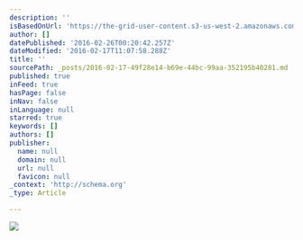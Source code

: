 ```yaml
---
description: ''
isBasedOnUrl: 'https://the-grid-user-content.s3-us-west-2.amazonaws.com/de11db57-648f-4930-840e-27acda856e72.jpg'
author: []
datePublished: '2016-02-26T00:20:42.257Z'
dateModified: '2016-02-17T11:07:58.288Z'
title: ''
sourcePath: _posts/2016-02-17-49f28e14-b69e-44bc-99aa-352195b40281.md
published: true
inFeed: true
hasPage: false
inNav: false
inLanguage: null
starred: true
keywords: []
authors: []
publisher:
  name: null
  domain: null
  url: null
  favicon: null
_context: 'http://schema.org'
_type: Article

---
```

![](https://the-grid-user-content.s3-us-west-2.amazonaws.com/de11db57-648f-4930-840e-27acda856e72.jpg)